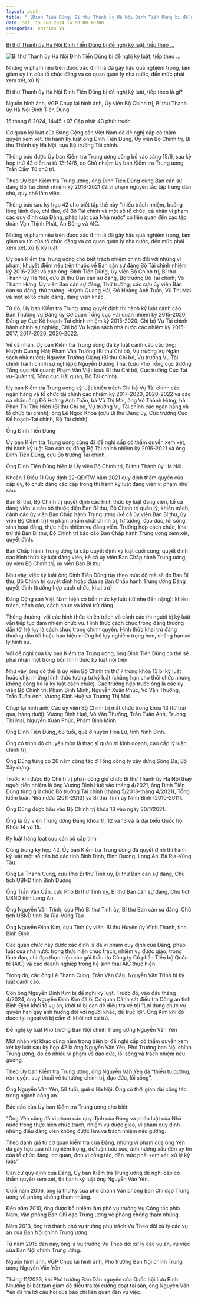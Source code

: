 ```yaml
---
layout: post
title: " [Đinh Tiến Dũng] Bí thư Thành ủy Hà Nội Đinh Tiến Dũng bị đề nghị kỷ luật, tiếp theo ..."
date: Sat, 15 Jun 2024 14:00:00 +0700
categories: entries VN
---
```

[Bí thư Thành ủy Hà Nội Đinh Tiến Dũng bị đề nghị kỷ luật, tiếp theo ...](https://www.bbc.com/vietnamese/articles/c4nn7er411no)

![Bí thư Thành ủy Hà Nội Đinh Tiến Dũng bị đề nghị kỷ luật, tiếp theo ...](https://ichef.bbci.co.uk/news/1024/branded_vietnamese/5973/live/4ba6c500-2ae6-11ef-bdc5-41d7421c2adf.jpg)

Những vi phạm nêu trên được xác định là đã gây hậu quả nghiêm trọng, làm giảm uy tín của tổ chức đảng và cơ quan quản lý nhà nước, đến mức phải xem xét, xử lý ...

Bí thư Thành ủy Hà Nội Đinh Tiến Dũng bị đề nghị kỷ luật, tiếp theo là gì?

Nguồn hình ảnh, VGP Chụp lại hình ảnh, Ủy viên Bộ Chính trị, Bí thư Thành ủy Hà Nội Đinh Tiến Dũng

15 tháng 6 2024, 14:45 +07 Cập nhật 43 phút trước

Cơ quan kỷ luật của Đảng Cộng sản Việt Nam đã đề nghị cấp có thẩm quyền xem xét, thi hành kỷ luật ông Đinh Tiến Dũng, Ủy viên Bộ Chính trị, Bí thư Thành ủy Hà Nội, cựu Bộ trưởng Tài chính.

Thông báo được Ủy ban Kiểm tra Trung ương công bố vào sáng 15/6, sau kỳ họp thứ 42 diễn ra từ 12-14/6, do Chủ nhiệm Ủy ban Kiểm tra Trung ương Trần Cẩm Tú chủ trì.

Theo Ủy ban Kiểm tra Trung ương, ông Đinh Tiến Dũng cùng Ban cán sự đảng Bộ Tài chính nhiệm kỳ 2016-2021 đã vi phạm nguyên tắc tập trung dân chủ, quy chế làm việc.

Thông báo sau kỳ họp 42 cho biết tập thể này “thiếu trách nhiệm, buông lỏng lãnh đạo, chỉ đạo, để Bộ Tài chính và một số tổ chức, cá nhân vi phạm các quy định của Đảng, pháp luật của Nhà nước” có liên quan đến các tập đoàn Vạn Thịnh Phát, An Đông và AIC.

Những vi phạm nêu trên được xác định là đã gây hậu quả nghiêm trọng, làm giảm uy tín của tổ chức đảng và cơ quan quản lý nhà nước, đến mức phải xem xét, xử lý kỷ luật.

Ủy ban Kiểm tra Trung ương cho biết trách nhiệm chính đối với những vi phạm, khuyết điểm nêu trên thuộc về Ban cán sự đảng Bộ Tài chính nhiệm kỳ 2016-2021 và các ông: Đinh Tiến Dũng, Ủy viên Bộ Chính trị, Bí thư Thành ủy Hà Nội, cựu Bí thư Ban cán sự đảng, Bộ trưởng Bộ Tài chính; Võ Thành Hưng, Ủy viên Ban cán sự đảng, Thứ trưởng; các cựu ủy viên Ban cán sự đảng, thứ trưởng: Huỳnh Quang Hải, Đỗ Hoàng Anh Tuấn, Vũ Thị Mai và một số tổ chức đảng, đảng viên khác.

Từ đó, Ủy ban Kiểm tra Trung ương quyết định thi hành kỷ luật cảnh cáo Ban Thường vụ Đảng ủy Cơ quan Tổng cục Hải quan nhiệm kỳ 2015-2020; Đảng ủy Cục Kế hoạch-Tài chính nhiệm kỳ 2015-2020; Chi bộ Vụ Tài chính hành chính sự nghiệp, Chi bộ Vụ Ngân sách nhà nước các nhiệm kỳ 2015-2017, 2017-2020, 2020-2022.

Về cá nhân, Ủy ban Kiểm tra Trung ương đã kỷ luật cảnh cáo các ông: Huỳnh Quang Hải; Phạm Văn Trường (Bí thư Chi bộ, Vụ trưởng Vụ Ngân sách nhà nước); Nguyễn Trường Giang (Bí thư Chi bộ, Vụ trưởng Vụ Tài chính hành chính sự nghiệp); Nguyễn Dương Thái (cựu Phó Tổng cục trưởng Tổng cục Hải quan); Phạm Văn Việt (cựu Bí thư Chi bộ, Cục trưởng Cục Tài vụ-Quản trị, Tổng cục Hải quan, Bộ Tài chính).

Ủy ban Kiểm tra Trung ương kỷ luật khiển trách Chi bộ Vụ Tài chính các ngân hàng và tổ chức tài chính các nhiệm kỳ 2017-2020, 2020-2022 và các cá nhân: ông Đỗ Hoàng Anh Tuấn, bà Vũ Thị Mai, ông Võ Thành Hưng; bà Phan Thị Thu Hiền (Bí thư Chi bộ, Vụ trưởng Vụ Tài chính các ngân hàng và tổ chức tài chính); ông Lê Ngọc Khoa (cựu Bí thư Đảng ủy, Cục trưởng Cục Kế hoạch-Tài chính, Bộ Tài chính).

Ông Đinh Tiến Dũng

Ủy ban Kiểm tra Trung ương cũng đã đề nghị cấp có thẩm quyền xem xét, thi hành kỷ luật Ban cán sự đảng Bộ Tài chính nhiệm kỳ 2016-2021 và ông Đinh Tiến Dũng, cựu Bộ trưởng Tài chính.

Ông Đinh Tiến Dũng hiện là Ủy viên Bộ Chính trị, Bí thư Thành ủy Hà Nội.

Khoản 1 Điều 11 Quy định 22-QĐ/TW năm 2021 quy định thẩm quyền của cấp ủy, tổ chức đảng các cấp trong thi hành kỷ luật đảng viên vi phạm như sau:

Ban Bí thư, Bộ Chính trị quyết định các hình thức kỷ luật đảng viên, kể cả đảng viên là cán bộ thuộc diện Ban Bí thư, Bộ Chính trị quản lý; khiển trách, cảnh cáo ủy viên Ban Chấp hành Trung ương (kể cả ủy viên Ban Bí thư, ủy viên Bộ Chính trị) vi phạm phẩm chất chính trị, tư tưởng, đạo đức, lối sống, sinh hoạt đảng, thực hiện nhiệm vụ đảng viên. Trường hợp cách chức, khai trừ thì Ban Bí thư, Bộ Chính trị báo cáo Ban Chấp hành Trung ương xem xét, quyết định.

Ban Chấp hành Trung ương là cấp quyết định kỷ luật cuối cùng; quyết định các hình thức kỷ luật đảng viên, kể cả ủy viên Ban Chấp hành Trung ương, ủy viên Bộ Chính trị, ủy viên Ban Bí thư.

Như vậy, việc kỷ luật ông Đinh Tiến Dũng tùy theo mức độ mà sẽ do Ban Bí thư, Bộ Chính trị quyết định hoặc đưa ra Ban Chấp hành Trung ương Đảng quyết định (trường hợp cách chức, khai trừ).

Đảng Cộng sản Việt Nam hiện có bốn mức kỷ luật (từ nhẹ đến nặng): khiển trách, cảnh cáo, cách chức và khai trừ đảng.

Thông thường, với các hình thức khiển trách và cảnh cáo thì người bị kỷ luật vẫn tiếp tục đảm nhiệm chức vụ. Hình thức cách chức trong đảng thường dẫn tới hệ lụy là cách chức trong chính quyền. Hình thức khai trừ đảng thường dẫn tới hoặc báo hiệu những hệ lụy nghiêm trọng hơn, chẳng hạn xử lý hình sự.

Với đề nghị của Ủy ban Kiểm tra Trung ương, ông Đinh Tiến Dũng có thể sẽ phải nhận một trong bốn hình thức kỷ luật nói trên.

Như vậy, ông có thể là ủy viên Bộ Chính trị thứ 7 trong khóa 13 bị kỷ luật hoặc chịu những hình thức tương tự kỷ luật (chẳng hạn cho thôi chức nhưng không công bố là kỷ luật cách chức). Các trường hợp trước ông là các ủy viên Bộ Chính trị: Phạm Bình Minh, Nguyễn Xuân Phúc, Võ Văn Thưởng, Trần Tuấn Anh, Vương Đình Huệ và Trương Thị Mai.

Chụp lại hình ảnh, Các ủy viên Bộ Chính trị mất chức trong khóa 13 (từ trái qua, hàng dưới): Vương Đình Huệ, Võ Văn Thưởng, Trần Tuấn Anh, Trương Thị Mai, Nguyễn Xuân Phúc, Phạm Bình Minh.

Ông Đinh Tiến Dũng, 63 tuổi, quê ở huyện Hoa Lư, tỉnh Ninh Bình.

Ông có trình độ chuyên môn là thạc sĩ quản trị kinh doanh, cao cấp lý luận chính trị.

Ông Dũng từng có 26 năm công tác ở Tổng công ty xây dựng Sông Đà, Bộ Xây dựng.

Trước khi được Bộ Chính trị phân công giữ chức Bí thư Thành ủy Hà Nội thay người tiền nhiệm là ông Vương Đình Huệ vào tháng 4/2021, ông Đinh Tiến Dũng từng giữ chúc Bộ trưởng Tài chính (tháng 5/2013-tháng 4/2021), Tổng kiểm toán Nhà nước (2011-2013) và Bí thư Tỉnh ủy Ninh Bình (2010-2011).

Ông Dũng được bầu vào Bộ Chính trị khóa 13 vào ngày 30/1/2021.

Ông là Ủy viên Trung ương Đảng khóa 11, 12 và 13 và là đại biểu Quốc hội Khóa 14 và 15.

Kỷ luật hàng loạt cựu cán bộ cấp tỉnh

Cũng trong kỳ họp 42, Ủy ban Kiểm tra Trung ương đã quyết định thi hành kỷ luật một số cán bộ các tỉnh Bình Định, Bình Dương, Long An, Bà Rịa-Vũng Tàu:

Ông Lê Thanh Cung, cựu Phó Bí thư Tỉnh ủy, Bí thư Ban cán sự đảng, Chủ tịch UBND tỉnh Bình Dương

Ông Trần Văn Cần, cựu Phó Bí thư Tỉnh ủy, Bí thư Ban cán sự đảng, Chủ tịch UBND tỉnh Long An.

Ông Nguyễn Văn Trình, cựu Phó Bí thư Tỉnh ủy, Bí thư Ban cán sự đảng, Chủ tịch UBND tỉnh Bà Rịa-Vũng Tàu

Ông Nguyễn Đình Kim, cựu Tỉnh ủy viên, Bí thư Huyện ủy Vĩnh Thạnh, tỉnh Bình Định

Các quan chức này được xác định là đã vi phạm quy định của Đảng, pháp luật của nhà nước trong thực hiện chức trách, nhiệm vụ được giao; trong lãnh đạo, chỉ đạo thực hiện các gói thầu do Công ty Cổ phần Tiến bộ Quốc tế (AIC) và các doanh nghiệp trong hệ sinh thái AIC thực hiện.

Trong đó, các ông Lê Thanh Cung, Trần Văn Cần, Nguyễn Văn Trình bị kỷ luật cảnh cáo.

Còn ông Nguyễn Đình Kim bị đề nghị kỷ luật. Trước đó, vào đầu tháng 4/2024, ông Nguyễn Đình Kim đã bị Cơ quan Cảnh sát điều tra Công an tỉnh Bình Định khởi tố vụ án, khởi tố bị can để điều tra về tội “Lợi dụng chức vụ quyền hạn gây ảnh hưởng đối với người khác, để trục lợi”. Ông Kim khi đó được tại ngoại và bị cấm đi khỏi nơi cư trú.

Đề nghị kỷ luật Phó trưởng Ban Nội chính Trung ương Nguyễn Văn Yên

Một nhân vật khác cũng nằm trong diện bị đề nghị cấp có thẩm quyền xem xét kỷ luật sau kỳ họp 42 là ông Nguyễn Văn Yên, Phó Trưởng ban Nội chính Trung ương, do có nhiều vi phạm về đạo đức, lối sống và trách nhiệm nêu gương.

Theo Ủy ban Kiểm tra Trung ương, ông Nguyễn Văn Yên đã “thiếu tu dưỡng, rèn luyện, suy thoái về tư tưởng chính trị, đạo đức, lối sống”.

Ông Nguyễn Văn Yên, 58 tuổi, quê ở Hà Nội. Ông có thời gian dài công tác trong ngành công an.

Báo cáo của Ủy ban Kiểm tra Trung ương cho biết:

“Ông Yên cũng đã vi phạm các quy định của Đảng và pháp luật của Nhà nước trong thực hiện chức trách, nhiệm vụ được giao; vi phạm quy định những điều đảng viên không được làm và trách nhiệm nêu gương.

Theo đánh giá từ cơ quan kiểm tra của Đảng, những vi phạm của ông Yên đã gây hậu quả rất nghiêm trọng, dư luận bức xúc, ảnh hưởng xấu đến uy tín của tổ chức đảng, cơ quan, đơn vị công tác, đến mức phải xem xét, xử lý kỷ luật.”

Căn cứ quy định của Đảng, Ủy ban Kiểm tra Trung ương đề nghị cấp có thẩm quyền xem xét, thi hành kỷ luật ông Nguyễn Văn Yên.

Cuối năm 2006, ông là thư ký của phó chánh Văn phòng Ban Chỉ đạo Trung ương về phòng chống tham nhũng.

Đến năm 2010, ông được bổ nhiệm làm phó vụ trưởng Vụ Công tác phía Nam, Văn phòng Ban Chỉ đạo Trung ương về phòng chống tham nhũng.

Năm 2013, ông trở thành phó vụ trưởng phụ trách Vụ Theo dõi xử lý các vụ án của Ban Nội chính Trung ương.

Từ năm 2015 đến nay, ông là vụ trưởng Vụ Theo dõi xử lý các vụ án, vụ việc của Ban Nội chính Trung ương.

Nguồn hình ảnh, VGP Chụp lại hình ảnh, Phó trưởng Ban Nội chính Trung ương Nguyễn Văn Yên

Tháng 11/2023, khi Phó trưởng Ban Dân nguyện của Quốc hội Lưu Bình Nhưỡng bị bắt tạm giam để điều tra tội cưỡng đoạt tài sản, ông Nguyễn Văn Yên đã trả lời câu hỏi của báo chí liên quan đến vụ việc.

